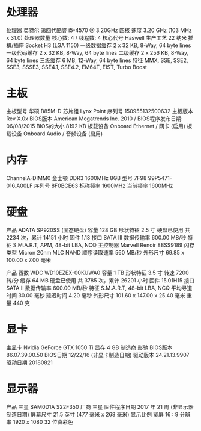 # 处理器

处理器	英特尔 第四代酷睿 i5-4570 @ 3.20GHz 四核
速度	3.20 GHz (103 MHz x 31.0)
处理器数量	核心数: 4 / 线程数: 4
核心代号	Haswell
生产工艺	22 纳米
插槽/插座	Socket H3 (LGA 1150)
一级数据缓存	2 x 32 KB, 8-Way, 64 byte lines
一级代码缓存	2 x 32 KB, 8-Way, 64 byte lines
二级缓存	2 x 256 KB, 8-Way, 64 byte lines
三级缓存	6 MB, 12-Way, 64 byte lines
特征	MMX, SSE, SSE2, SSE3, SSSE3, SSE4.1, SSE4.2, EM64T, EIST, Turbo Boost



# 主板

主板型号	华硕 B85M-D
芯片组	Lynx Point
序列号	150955132500632
主板版本	Rev X.0x
BIOS版本	American Megatrends Inc. 2010  /  BIOS程序发布日期: 06/08/2015
BIOS的大小	8192 KB
板载设备	Onboard Ethernet / 网卡 (启用)
板载设备	Onboard Audio / 音频设备 (启用)



# 内存

ChannelA-DIMM0	金士顿 DDR3 1600MHz 8GB
型号	7F98 99P5471-016.A00LF
序列号	8F0BCE63
标称频率	1600MHz
当前频率	1600MHz
	



# 硬盘

产品	ADATA  SP920SS (固态硬盘)
容量	128 GB
形状特征	2.5 寸
硬盘已使用	共 2234 次，累计 14151 小时
固件	1.13
接口	SATA III
数据传输率	600.00 MB/秒
特征	S.M.A.R.T,  APM,  48-bit LBA,  NCQ
主控制器	Marvell Renoir 88SS9189
闪存类型	Micron 20nm MLC NAND
顺序读取速率	560 MB/秒
外形尺寸	69.85 x 100.00 x 7.00 毫米
	
产品	西数 WDC WD10EZEX-00KUWA0
容量	1 TB
形状特征	3.5 寸
转速	7200 转/分
缓存	64 MB
硬盘已使用	共 3785 次，累计 26201 小时
固件	15.01H15
接口	SATA II
数据传输率	600.00 MB/秒
特征	S.M.A.R.T,  48-bit LBA,  NCQ
平均寻道时间	30.00 毫秒
延迟时间	4.20 毫秒
外形尺寸	101.60 x 147.00 x 25.40 毫米
重量	440 克
	



# 显卡

主显卡	Nvidia GeForce GTX 1050 Ti
显存	4 GB
制造商	影驰
BIOS版本	86.07.39.00.50
BIOS日期	12/22/16 (非显卡制造日期)
驱动版本	24.21.13.9907
驱动日期	20180821



# 显示器

产品	三星 SAM0D1A S22F350
厂商	三星
固件程序日期	2017 年 21 周 (非显示器制造日期)
屏幕尺寸	21.5 英寸 (477 毫米 x 268 毫米)
显示比例	宽屏 16 : 9
分辨率	1920 x 1080 32 位真彩色
	


